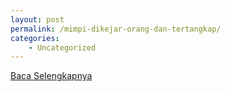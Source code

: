 ```yaml
---
layout: post
permalink: /mimpi-dikejar-orang-dan-tertangkap/
categories:
    - Uncategorized
---
```


[Baca Selengkapnya](/02)